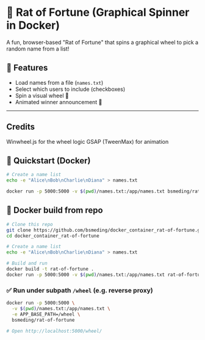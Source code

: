 # 🎯 Rat of Fortune (Graphical Spinner in Docker)

A fun, browser-based "Rat of Fortune" that spins a graphical wheel to pick a random name from a list!

## 🧩 Features

- Load names from a file (`names.txt`)
- Select which users to include (checkboxes)
- Spin a visual wheel 🎡
- Animated winner announcement 🎉

---

## Credits

Winwheel.js for the wheel logic
GSAP (TweenMax) for animation

## 🐳 Quickstart (Docker)
```bash
# Create a name list
echo -e "Alice\nBob\nCharlie\nDiana" > names.txt

docker run -p 5000:5000 -v $(pwd)/names.txt:/app/names.txt bsmeding/rat-of-fortune
```

## 🐳 Docker build from repo

```bash
# Clone this repo
git clone https://github.com/bsmeding/docker_container_rat-of-fortune.git
cd docker_container_rat-of-fortune

# Create a name list
echo -e "Alice\nBob\nCharlie\nDiana" > names.txt

# Build and run
docker build -t rat-of-fortune .
docker run -p 5000:5000 -v $(pwd)/names.txt:/app/names.txt rat-of-fortune
```


### ✅ Run under subpath `/wheel` (e.g. reverse proxy)

```bash
docker run -p 5000:5000 \
  -v $(pwd)/names.txt:/app/names.txt \
  -e APP_BASE_PATH=/wheel \
  bsmeding/rat-of-fortune

# Open http://localhost:5000/wheel/
```